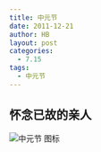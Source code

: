 ```yaml
---
title: 中元节
date: 2011-12-21
author: HB
layout: post
categories:
  - 7.15
tags:
  - 中元节
---
```

## 怀念已故的亲人  

![中元节 图标](https://cdn.jsdelivr.net/gh/YiPianYe/huwme/img/20220715.jpg)

